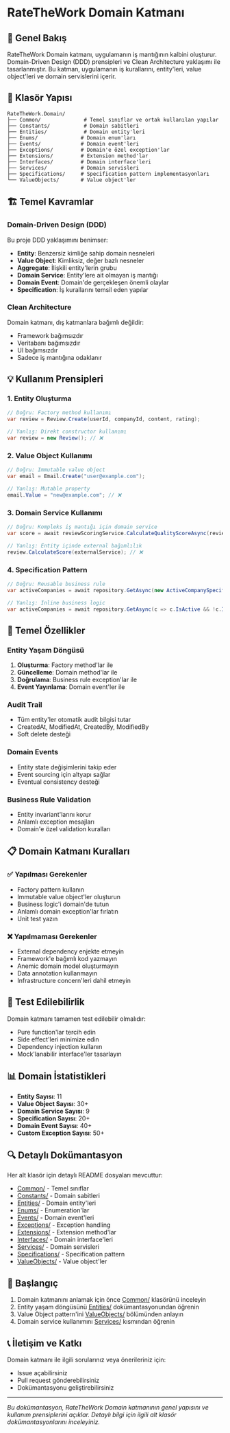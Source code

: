 # RateTheWork Domain Katmanı

## 🎯 Genel Bakış

RateTheWork Domain katmanı, uygulamanın iş mantığının kalbini oluşturur. Domain-Driven Design (DDD) prensipleri ve Clean
Architecture yaklaşımı ile tasarlanmıştır. Bu katman, uygulamanın iş kurallarını, entity'leri, value object'leri ve
domain servislerini içerir.

## 📂 Klasör Yapısı

```
RateTheWork.Domain/
├── Common/              # Temel sınıflar ve ortak kullanılan yapılar
├── Constants/           # Domain sabitleri
├── Entities/            # Domain entity'leri
├── Enums/              # Domain enum'ları
├── Events/             # Domain event'leri
├── Exceptions/         # Domain'e özel exception'lar
├── Extensions/         # Extension method'lar
├── Interfaces/         # Domain interface'leri
├── Services/           # Domain servisleri
├── Specifications/     # Specification pattern implementasyonları
└── ValueObjects/       # Value object'ler
```

## 🏗️ Temel Kavramlar

### Domain-Driven Design (DDD)

Bu proje DDD yaklaşımını benimser:

- **Entity**: Benzersiz kimliğe sahip domain nesneleri
- **Value Object**: Kimliksiz, değer bazlı nesneler
- **Aggregate**: İlişkili entity'lerin grubu
- **Domain Service**: Entity'lere ait olmayan iş mantığı
- **Domain Event**: Domain'de gerçekleşen önemli olaylar
- **Specification**: İş kurallarını temsil eden yapılar

### Clean Architecture

Domain katmanı, dış katmanlara bağımlı değildir:

- Framework bağımsızdır
- Veritabanı bağımsızdır
- UI bağımsızdır
- Sadece iş mantığına odaklanır

## 💡 Kullanım Prensipleri

### 1. Entity Oluşturma

```csharp
// Doğru: Factory method kullanımı
var review = Review.Create(userId, companyId, content, rating);

// Yanlış: Direkt constructor kullanımı
var review = new Review(); // ❌
```

### 2. Value Object Kullanımı

```csharp
// Doğru: Immutable value object
var email = Email.Create("user@example.com");

// Yanlış: Mutable property
email.Value = "new@example.com"; // ❌
```

### 3. Domain Service Kullanımı

```csharp
// Doğru: Kompleks iş mantığı için domain service
var score = await reviewScoringService.CalculateQualityScoreAsync(review);

// Yanlış: Entity içinde external bağımlılık
review.CalculateScore(externalService); // ❌
```

### 4. Specification Pattern

```csharp
// Doğru: Reusable business rule
var activeCompanies = await repository.GetAsync(new ActiveCompanySpecification());

// Yanlış: Inline business logic
var activeCompanies = await repository.GetAsync(c => c.IsActive && !c.IsDeleted); // ❌
```

## 🔧 Temel Özellikler

### Entity Yaşam Döngüsü

1. **Oluşturma**: Factory method'lar ile
2. **Güncelleme**: Domain method'lar ile
3. **Doğrulama**: Business rule exception'lar ile
4. **Event Yayınlama**: Domain event'ler ile

### Audit Trail

- Tüm entity'ler otomatik audit bilgisi tutar
- CreatedAt, ModifiedAt, CreatedBy, ModifiedBy
- Soft delete desteği

### Domain Events

- Entity state değişimlerini takip eder
- Event sourcing için altyapı sağlar
- Eventual consistency desteği

### Business Rule Validation

- Entity invariant'larını korur
- Anlamlı exception mesajları
- Domain'e özel validation kuralları

## 📋 Domain Katmanı Kuralları

### ✅ Yapılması Gerekenler

- Factory pattern kullanın
- Immutable value object'ler oluşturun
- Business logic'i domain'de tutun
- Anlamlı domain exception'lar fırlatın
- Unit test yazın

### ❌ Yapılmaması Gerekenler

- External dependency enjekte etmeyin
- Framework'e bağımlı kod yazmayın
- Anemic domain model oluşturmayın
- Data annotation kullanmayın
- Infrastructure concern'leri dahil etmeyin

## 🧪 Test Edilebilirlik

Domain katmanı tamamen test edilebilir olmalıdır:

- Pure function'lar tercih edin
- Side effect'leri minimize edin
- Dependency injection kullanın
- Mock'lanabilir interface'ler tasarlayın

## 📊 Domain İstatistikleri

- **Entity Sayısı**: 11
- **Value Object Sayısı**: 30+
- **Domain Service Sayısı**: 9
- **Specification Sayısı**: 20+
- **Domain Event Sayısı**: 40+
- **Custom Exception Sayısı**: 50+

## 🔍 Detaylı Dokümantasyon

Her alt klasör için detaylı README dosyaları mevcuttur:

- [Common/](./Common/README.md) - Temel sınıflar
- [Constants/](./Constants/README.md) - Domain sabitleri
- [Entities/](./Entities/README.md) - Domain entity'leri
- [Enums/](./Enums/README.md) - Enumeration'lar
- [Events/](./Events/README.md) - Domain event'leri
- [Exceptions/](./Exceptions/README.md) - Exception handling
- [Extensions/](./Extensions/README.md) - Extension method'lar
- [Interfaces/](./Interfaces/README.md) - Domain interface'leri
- [Services/](./Services/README.md) - Domain servisleri
- [Specifications/](./Specifications/README.md) - Specification pattern
- [ValueObjects/](./ValueObjects/README.md) - Value object'ler

## 🚀 Başlangıç

1. Domain katmanını anlamak için önce [Common/](./Common/README.md) klasörünü inceleyin
2. Entity yaşam döngüsünü [Entities/](./Entities/README.md) dokümantasyonundan öğrenin
3. Value Object pattern'ini [ValueObjects/](./ValueObjects/README.md) bölümünden anlayın
4. Domain service kullanımını [Services/](./Services/README.md) kısmından öğrenin

## 📞 İletişim ve Katkı

Domain katmanı ile ilgili sorularınız veya önerileriniz için:

- Issue açabilirsiniz
- Pull request gönderebilirsiniz
- Dokümantasyonu geliştirebilirsiniz

---

*Bu dokümantasyon, RateTheWork Domain katmanının genel yapısını ve kullanım prensiplerini açıklar. Detaylı bilgi için
ilgili alt klasör dokümantasyonlarını inceleyiniz.*